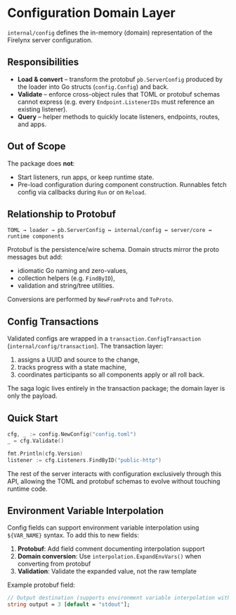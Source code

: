 # Configuration Domain Layer

`internal/config` defines the in-memory (domain) representation of the Firelynx server configuration.

## Responsibilities

* **Load & convert** – transform the protobuf `pb.ServerConfig` produced by the loader into Go structs (`config.Config`) and back.
* **Validate** – enforce cross-object rules that TOML or protobuf schemas cannot express (e.g. every `Endpoint.ListenerIDs` must reference an existing listener).
* **Query** – helper methods to quickly locate listeners, endpoints, routes, and apps.

## Out of Scope

The package does **not**:

* Start listeners, run apps, or keep runtime state.
* Pre-load configuration during component construction. Runnables fetch config via callbacks during `Run` or on `Reload`.

## Relationship to Protobuf

```text
TOML → loader → pb.ServerConfig ↔ internal/config ↔ server/core ↔ runtime components
```

Protobuf is the persistence/wire schema. Domain structs mirror the proto messages but add:

* idiomatic Go naming and zero-values,
* collection helpers (e.g. `FindByID`),
* validation and string/tree utilities.

Conversions are performed by `NewFromProto` and `ToProto`.

## Config Transactions

Validated configs are wrapped in a `transaction.ConfigTransaction` (`internal/config/transaction`). The transaction layer:

1. assigns a UUID and source to the change,
2. tracks progress with a state machine,
3. coordinates participants so all components apply or all roll back.

The saga logic lives entirely in the transaction package; the domain layer is only the payload.

## Quick Start

```go
cfg, _ := config.NewConfig("config.toml")
_ = cfg.Validate()

fmt.Println(cfg.Version)
listener := cfg.Listeners.FindByID("public-http")
```

The rest of the server interacts with configuration exclusively through this API, allowing the TOML and protobuf schemas to evolve without touching runtime code.

## Environment Variable Interpolation

Config fields can support environment variable interpolation using `${VAR_NAME}` syntax. To add this to new fields:

1. **Protobuf**: Add field comment documenting interpolation support
2. **Domain conversion**: Use `interpolation.ExpandEnvVars()` when converting from protobuf
3. **Validation**: Validate the expanded value, not the raw template

Example protobuf field:
```protobuf
// Output destination (supports environment variable interpolation with ${VAR_NAME})
string output = 3 [default = "stdout"];
```